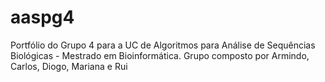 # aaspg4
Portfólio do Grupo 4 para a UC de Algoritmos para Análise de Sequências Biológicas - Mestrado em Bioinformática. Grupo composto por Armindo, Carlos, Diogo, Mariana e Rui
